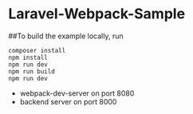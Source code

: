 #  Laravel-Webpack-Sample


##To build the example locally, run
<pre><code>composer install
npm install
npm run dev
npm run build
npm run dev</code></pre>

* webpack-dev-server on port 8080
* backend server on port 8000
